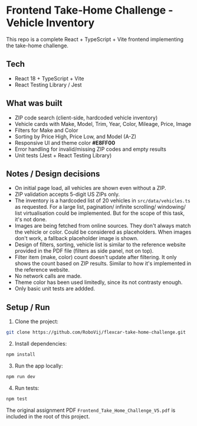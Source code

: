 # Frontend Take-Home Challenge - Vehicle Inventory

This repo is a complete React + TypeScript + Vite frontend implementing the take-home challenge.

## Tech

- React 18 + TypeScript + Vite
- React Testing Library / Jest

## What was built

- ZIP code search (client-side, hardcoded vehicle inventory)
- Vehicle cards with Make, Model, Trim, Year, Color, Mileage, Price, Image
- Filters for Make and Color
- Sorting by Price High, Price Low, and Model (A-Z)
- Responsive UI and theme color **#E8FF00**
- Error handling for invalid/missing ZIP codes and empty results
- Unit tests (Jest + React Testing Library)

## Notes / Design decisions

- On initial page load, all vehicles are shown even without a ZIP.
- ZIP validation accepts 5-digit US ZIPs only.
- The inventory is a hardcoded list of 20 vehicles in `src/data/vehicles.ts` as requested. For a large list, pagination/ infinite scrolling/ windowing/ list virtualisation could be implemented. But for the scope of this task, it's not done.
- Images are being fetched from online sources. They don't always match the vehicle or color. Could be considered as placeholders. When images don't work, a fallback placeholder image is shown.
- Design of filters, sorting, vehicle list is similar to the reference website provided in the PDF file (filters as side panel, not on top).
- Filter item (make, color) count doesn't update after filtering. It only shows the count based on ZIP results. Similar to how it's implemented in the reference website.
- No network calls are made.
- Theme color has been used limitedly, since its not contrasty enough.
- Only basic unit tests are addded.

## Setup / Run

1. Clone the project:

```bash
git clone https://github.com/RoboVij/flexcar-take-home-challenge.git
```

2. Install dependencies:

```bash
npm install
```

3. Run the app locally:

```bash
npm run dev
```

4. Run tests:

```bash
npm test
```

The original assignment PDF `Frontend_Take_Home_Challenge_V5.pdf` is included in the root of this project.
